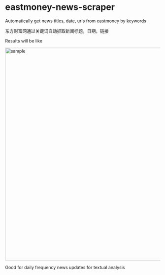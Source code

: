 # eastmoney-news-scraper

Automatically get news titles, date, urls from eastmoney by keywords

东方财富网通过关键词自动抓取新闻标题，日期，链接

Results will be like

<img width="2608" height="689" alt="sample" src="https://github.com/user-attachments/assets/aefaf30b-1f8e-4aff-b7a0-4e0667a04cda" />

Good for daily frequency news updates for textual analysis

